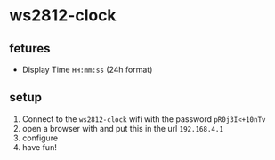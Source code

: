 # ws2812-clock

## fetures

* Display Time `HH:mm:ss` (24h format)

## setup

1. Connect to the `ws2812-clock` wifi with the password `pR0j3I<+10nTv`
2. open a browser with and put this in the url `192.168.4.1`
3. configure
4. have fun!
